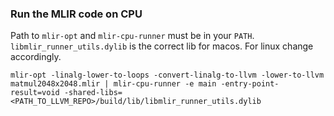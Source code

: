 ### Run the MLIR code on CPU

Path to `mlir-opt` and `mlir-cpu-runner` must be in your `PATH`. `libmlir_runner_utils.dylib` is the correct lib for macos. For linux change accordingly.

```
mlir-opt -linalg-lower-to-loops -convert-linalg-to-llvm -lower-to-llvm matmul2048x2048.mlir | mlir-cpu-runner -e main -entry-point-result=void -shared-libs=<PATH_TO_LLVM_REPO>/build/lib/libmlir_runner_utils.dylib
```
